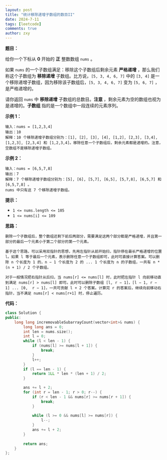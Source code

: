 ```yaml
---
layout: post
title: "统计移除递增子数组的数目II"
date: 2024-7-11
tags: [leetcode]
comments: true
author: zxy
---
```


**题目：**

给你一个下标从 **0** 开始的 **正** 整数数组 `nums` 。

如果 `nums` 的一个子数组满足：移除这个子数组后剩余元素 **严格递增** ，那么我们称这个子数组为 **移除递增** 子数组。比方说，`[5, 3, 4, 6, 7]` 中的 `[3, 4]` 是一个移除递增子数组，因为移除该子数组后，`[5, 3, 4, 6, 7]` 变为 `[5, 6, 7]` ，是严格递增的。

请你返回 `nums` 中 **移除递增** 子数组的总数目。**注意** ，剩余元素为空的数组也视为是递增的。**子数组** 指的是一个数组中一段连续的元素序列。

**示例 1：**

```
输入：nums = [1,2,3,4]
输出：10
解释：10 个移除递增子数组分别为：[1], [2], [3], [4], [1,2], [2,3], [3,4], [1,2,3], [2,3,4] 和 [1,2,3,4]。移除任意一个子数组后，剩余元素都是递增的。注意，空数组不是移除递增子数组。
```

**示例 2：**

```
输入：nums = [6,5,7,8]
输出：7
解释：7 个移除递增子数组分别为：[5], [6], [5,7], [6,5], [5,7,8], [6,5,7] 和 [6,5,7,8] 。
nums 中只有这 7 个移除递增子数组。
```

**提示：**

- `1 <= nums.length <= 105`
- `1 <= nums[i] <= 109`

**思路：**

```
删除一个子数组后，整个数组还剩下前后两部分，需要满足这两个部分都是严格递增，并且第一部分的最后一个元素小于第二个部分的第一个元素。

基于这个思路，可以采用双指针的思想，先用左指针从前开始扫，指针停在最长严格递增的位置 l。如果 l 等于最后一个元素，表示删除任意一个子数组即可，此时可直接计算答案。可以删除 n 个长度为 1 的，n − 1 个长度为 2 的 ... 1 个长度为 n 的子数组，一共有 n * (n + 1) / 2 个子数组。

对于一般情况把右指针从后扫，当 nums[r] <= nums[l] 时，此时把左指针 l 向前移动直到满足 nums[r] > nums[l] 即可。此时可以删除子数组 [l, r − 1]，[l − 1, r − 1] ... [0,  r − 1]，一共可贡献 l + 2 个答案。计算完 r 的答案后，继续向前移动右指针，当不满足 nums[r] < nums[r+1] 时，停止遍历。
```

**代码：**

```cpp
class Solution {
public:
    long long incremovableSubarrayCount(vector<int>& nums) {
        long long ans = 0;
        int len = nums.size();
        int l = 0;
        while (l < len - 1) {
            if (nums[l] >= nums[l + 1]) {
                break;
            }
            l++;
        }
        if (l == len - 1) {
            return 1LL * len * (len + 1) / 2;
        }

        ans += l + 2;
        for (int r = len - 1; r > 0; r--) {
            if (r < len - 1 && nums[r] >= nums[r + 1]) {
                break;
            }
            
            while (l >= 0 && nums[l] >= nums[r]) {
                l--;
            }
            ans += l + 2;
        } 
        
        return ans;
    }
};
```

